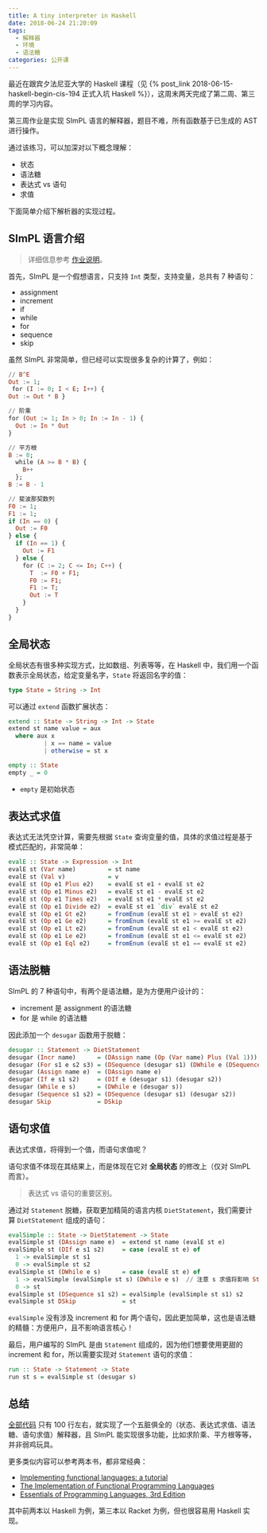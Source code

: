 ```yaml
---
title: A tiny interpreter in Haskell
date: 2018-06-24 21:20:09
tags:
  - 解释器
  - 环境
  - 语法糖
categories: 公开课
---
```


最近在跟宾夕法尼亚大学的 Haskell 课程（见 {% post_link 2018-06-15-haskell-begin-cis-194 正式入坑 Haskell %}），这周末两天完成了第二周、第三周的学习内容。

第三周作业是实现 SImPL 语言的解释器，题目不难，所有函数基于已生成的 AST 进行操作。

通过该练习，可以加深对以下概念理解：

* 状态
* 语法糖
* 表达式 vs 语句
* 求值

下面简单介绍下解析器的实现过程。

<!-- more -->

## SImPL 语言介绍

>详细信息参考 [作业说明](http://www.seas.upenn.edu/~cis194/spring15/hw/03-ADTs.pdf)。

首先，SImPL 是一个假想语言，只支持 `Int` 类型，支持变量，总共有 7 种语句：

* assignment
* increment
* if
* while
* for
* sequence
* skip

虽然 SImPL 非常简单，但已经可以实现很多复杂的计算了，例如：

```Haskell
// B^E
Out := 1;
 for (I := 0; I < E; I++) {
Out := Out * B }

// 阶乘
for (Out := 1; In > 0; In := In - 1) {
  Out := In * Out
}

// 平方根
B := 0;
  while (A >= B * B) {
    B++
  };
B := B - 1

// 斐波那契数列
F0 := 1;
F1 := 1;
if (In == 0) {
  Out := F0
} else {
  if (In == 1) {
    Out := F1
  } else {
    for (C := 2; C <= In; C++) {
      T  := F0 + F1;
      F0 := F1;
      F1 := T;
      Out := T
    }
  }
}
```

## 全局状态

全局状态有很多种实现方式，比如数组、列表等等，在 Haskell 中，我们用一个函数表示全局状态，给定变量名字，`State` 将返回名字的值：

```Haskell
type State = String -> Int
```

可以通过 `extend` 函数扩展状态：

```Haskell
extend :: State -> String -> Int -> State
extend st name value = aux
  where aux x
          | x == name = value
          | otherwise = st x

empty :: State
empty _ = 0
```

* `empty` 是初始状态

## 表达式求值

表达式无法凭空计算，需要先根据 `State` 查询变量的值，具体的求值过程是基于模式匹配的，非常简单：

```Haskell
evalE :: State -> Expression -> Int
evalE st (Var name)         = st name
evalE st (Val v)            = v
evalE st (Op e1 Plus e2)    = evalE st e1 + evalE st e2
evalE st (Op e1 Minus e2)   = evalE st e1 - evalE st e2
evalE st (Op e1 Times e2)   = evalE st e1 * evalE st e2
evalE st (Op e1 Divide e2)  = evalE st e1 `div` evalE st e2
evalE st (Op e1 Gt e2)      = fromEnum (evalE st e1 > evalE st e2)
evalE st (Op e1 Ge e2)      = fromEnum (evalE st e1 >= evalE st e2)
evalE st (Op e1 Lt e2)      = fromEnum (evalE st e1 < evalE st e2)
evalE st (Op e1 Le e2)      = fromEnum (evalE st e1 <= evalE st e2)
evalE st (Op e1 Eql e2)     = fromEnum (evalE st e1 == evalE st e2)
```

## 语法脱糖

SImPL 的 7 种语句中，有两个是语法糖，是为方便用户设计的：

* increment 是 assignment 的语法糖
* for 是 while 的语法糖

因此添加一个 `desugar` 函数用于脱糖：

```Haskell
desugar :: Statement -> DietStatement
desugar (Incr name)      = (DAssign name (Op (Var name) Plus (Val 1)))
desugar (For s1 e s2 s3) = (DSequence (desugar s1) (DWhile e (DSequence (desugar s3) (desugar s2))))
desugar (Assign name e)  = (DAssign name e)
desugar (If e s1 s2)     = (DIf e (desugar s1) (desugar s2))
desugar (While e s)      = (DWhile e (desugar s))
desugar (Sequence s1 s2) = (DSequence (desugar s1) (desugar s2))
desugar Skip             = DSkip
```

## 语句求值

表达式求值，将得到一个值，而语句求值呢？

语句求值不体现在其结果上，而是体现在它对 **全局状态** 的修改上（仅对 SImPL 而言）。

>表达式 vs 语句的重要区别。

通过对 `Statement` 脱糖，获取更加精简的语言内核 `DietStatement`，我们需要计算 `DietStatement` 组成的语句：

```Haskell
evalSimple :: State -> DietStatement -> State
evalSimple st (DAssign name e)  = extend st name (evalE st e)
evalSimple st (DIf e s1 s2)     = case (evalE st e) of
  1 -> evalSimple st s1
  0 -> evalSimple st s2
evalSimple st (DWhile e s)      = case (evalE st e) of
  1 -> evalSimple (evalSimple st s) (DWhile e s)  // 注意 s 求值将影响 State！
  0 -> st
evalSimple st (DSequence s1 s2) = evalSimple (evalSimple st s1) s2
evalSimple st DSkip             = st
```

`evalSimple` 没有涉及 increment 和 for 两个语句，因此更加简单，这也是语法糖的精髓：方便用户，且不影响语言核心！

最后，用户编写的 SImPL 是由 `Statement` 组成的，因为他们想要使用更甜的 increment 和 for，所以需要实现对 `Statement` 语句的求值：

```Haskell
run :: State -> Statement -> State
run st s = evalSimple st (desugar s)
```

## 总结

[全部代码](https://github.com/satansk/cis-194/blob/master/chapter3/hw3.hs) 只有 100 行左右，就实现了一个五脏俱全的（状态、表达式求值、语法糖、语句求值）解释器，且 SImPL 能实现很多功能，比如求阶乘、平方根等等，并非弱鸡玩具。

更多类似内容可以参考两本书，都非常经典：

* [Implementing functional languages: a tutorial](https://www.microsoft.com/en-us/research/publication/implementing-functional-languages-a-tutorial/?from=http%3A%2F%2Fresearch.microsoft.com%2Fen-us%2Fum%2Fpeople%2Fsimonpj%2Fpapers%2Fpj-lester-book%2F)
* [The Implementation of Functional Programming Languages](https://book.douban.com/subject/1963318/)
* [Essentials of Programming Languages, 3rd Edition](https://book.douban.com/subject/3136252/)

其中前两本以 Haskell 为例，第三本以 Racket 为例，但也很容易用 Haskell 实现。
